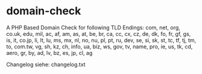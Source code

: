 # domain-check
A PHP Based Domain Check for following TLD Endings:
com, net, org, co.uk, edu, mil, ac, af, am, as, at, be, br, ca, cc, cx, cz, de, dk, fo, fr, gf, gs, is, it, co.jp, li, lt, lu, ms, mx, nl, no, nu, pl, pt, ru, dev, se, si, sk, st, tc, tf, tj, tm, to, com.tw, vg, sh, kz, ch, info, ua, biz, ws, gov, tv, name, pro, ie, us, tk, cd, aero, gr, by, ad, lv, bz, es, jp, cl, ag

Changelog siehe: changelog.txt
